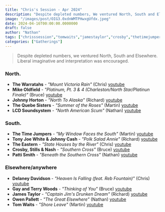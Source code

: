 ```yaml
---
title: "Chris's Session - Apr 2024"
description: "Despite depleted numbers, We ventured North, South and Elsewhere."
image: "/images/post/OIG3.0xdnWMTPHwxgUfdx.jpeg"
date: 2024-04-16T00:00:00.0000000
draft: false
author: "Nathan"
tags: ["chrisssession","tomwaits","jamestaylor","crosby","thetimejumpers","pattismith","delaneydavidson","stillsandnash","theeastern","mikeoldfield","lcdsoundsystem","thequebesisters","owenpallett","thewarratahs","johnnyhorton","gayandterrywoods","tonyjoewhiteandjohnnycash","youtube"]
categories: ["Gatherings"]
---
```

> Despite depleted numbers, we ventured North, South and Elsewhere.  Liberal imaginative and interpretation was encouraged. 

### North.
- **The Warratahs** - _"Mount Victoria Rain"_ (Chris) [youtube](https://www.youtube.com/watch?v=sj_ClvaQTAs)
- **Mike Oldfield** - _"Platinum, Pt. 3 & 4 (Charleston/North Star/Platinun Finale)"_ (Bruce) [youtube](https://www.youtube.com/watch?v=sDCXdgPHH54)
- **Johnny Horton** - _"North To Alaska"_ (Richard) [youtube](https://www.youtube.com/watch?v=BLONWy46gIE)
- **The Quebe Sisters** - _"Summer of the Roses"_ (Martin) [youtube](https://www.youtube.com/watch?v=gdVcNNh1sKg)
- **LCD Soundsystem** - _"North American Scum"_ (Nathan) [youtube](https://www.youtube.com/watch?v=gJ2np7R-Uwg)
### South.
- **The Time Jumpers** - _"My Window Faces the South"_ (Martin) [youtube](https://www.youtube.com/watch?v=aGartzpXuyo)
- **Tony Joe White & Johnny Cash** - _"Polk Salad Annie"_ (Richard) [youtube](https://www.youtube.com/watch?v=cUS2gL4RvJw)
- **The Eastern** - _"State Houses by the River"_ (Chris) [youtube](https://www.youtube.com/watch?v=cuVEoFGsGzQ)
- **Crosby, Stills & Nash** - _"Southern Cross"_ (Bruce) [youtube](https://www.youtube.com/watch?v=IHL-6cUtZj0)
- **Patti Smith** - _"Beneath the Southern Cross"_ (Nathan) [youtube](https://www.youtube.com/watch?v=mVjcscIOSGo)

### Elsewhere/anywhere
- **Delaney Davidson** - _"Heaven Is Falling (feat. Reb Fountain)"_ (Chris) [youtube](https://www.youtube.com/watch?v=aCYCBYZtyf8)
- **Gay and Terry Woods** - _"Thinking of You"_ (Bruce) [youtube](https://www.youtube.com/watch?v=tX2RsLVQvk0)
- **James Taylor** - _"Captain Jim's Drunken Dream"_ (Richard) [youtube](https://www.youtube.com/watch?v=hnkJxyszbAQ)
- **Owen Pallett** - _"The Great Elsewhere"_ (Nathan) [youtube](https://www.youtube.com/watch?v=ZslepJpWZkw)
- **Tom Waits** - _"Shore Leave"_ (Martin) [youtube](https://www.youtube.com/watch?v=OrHU-rlIPaY)
